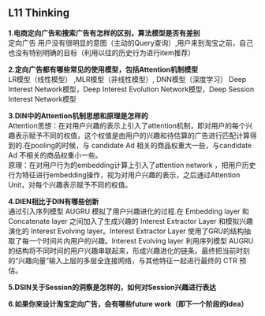 
## L11 Thinking
**1.电商定向广告和搜索广告有怎样的区别，算法模型是否有差别**       
定向广告 用户没有很明显的意图（主动的Query查询）,用户来到淘宝之前，自己也没有特别明确的目标（利用以往的历史行为进行item推荐）
      
**2.定向广告都有哪些常见的使用模型，包括Attention机制模型**     
LR模型（线性模型） ,MLR模型（非线性模型）,  DNN模型（深度学习）
Deep Interest Network模型，Deep Interest Evolution Network模型，Deep Session Interest Network模型
  

**3.DIN中的Attention机制思想和原理是怎样的**        
Attention思想：在对用户兴趣的表示上引入了attention机制，即对用户的每个兴趣表示赋予不同的权值，这个权值是由用户的兴趣和待估算的广告进行匹配计算得到的.在pooling的时候，与 candidate Ad 相关的商品权重大一些，与candidate Ad 不相关的商品权重小一些。       
原理：在对用户行为的embedding计算上引入了attention network ，把用户历史行为特征进行embedding操作，视为对用户兴趣的表示，之后通过Attention Unit，对每个兴趣表示赋予不同的权值。

**4.DIEN相比于DIN有哪些创新**          
通过引入序列模型 AUGRU 模拟了用户兴趣进化的过程.在 Embedding layer 和 Concatenate layer 之间加入了生成兴趣的 Interest Extractor Layer 和模拟兴趣演化的 Interest Evolving layer。Interest Extractor Layer 使用了GRU的结构抽取了每一个时间片内用户的兴趣。Interest Evolving layer 利用序列模型 AUGRU 的结构将不同时间的用户兴趣串联起来，形成兴趣进化的链条。最终把当前时刻的“兴趣向量”输入上层的多层全连接网络，与其他特征一起进行最终的 CTR 预估。




**5.DSIN关于Session的洞察是怎样的，如何对Session兴趣进行表达**      


**6.如果你来设计淘宝定向广告，会有哪些future work（即下一个阶段的idea）**   
